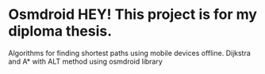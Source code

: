 # Osmdroid ΗΕΥ! This project is for my diploma thesis.
Algorithms for finding shortest paths using mobile devices offline.
Dijkstra and A* with ALT method using osmdroid library 
